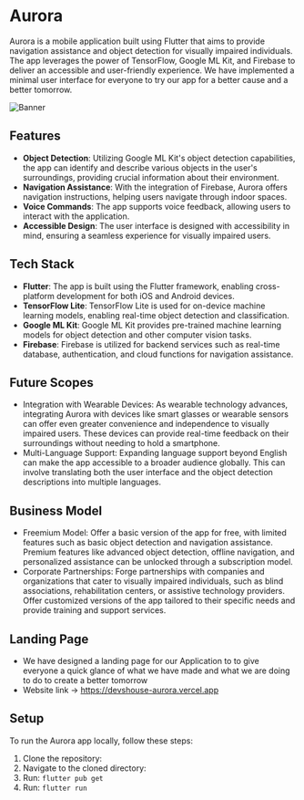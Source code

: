 # Aurora

Aurora is a mobile application built using Flutter that aims to provide navigation assistance and object detection for visually impaired individuals. The app leverages the power of TensorFlow, Google ML Kit, and Firebase to deliver an accessible and user-friendly experience. We have implemented a minimal user interface for everyone to try our app for a better cause and a better tomorrow.

<img src="https://img.freepik.com/free-photo/metaverse-avatar-collage-concept_52683-96429.jpg?w=996&t=st=1710648001~exp=1710648601~hmac=f6ee6a3fe2a4bb9a7f31a829555a6efee5dcecb45d3a488af74d29d824212223" alt="Banner">




## Features

- **Object Detection**: Utilizing Google ML Kit's object detection capabilities, the app can identify and describe various objects in the user's surroundings, providing crucial information about their environment.
- **Navigation Assistance**: With the integration of Firebase, Aurora offers navigation instructions, helping users navigate through indoor spaces.
- **Voice Commands**: The app supports voice feedback, allowing users to interact with the application.
- **Accessible Design**: The user interface is designed with accessibility in mind, ensuring a seamless experience for visually impaired users.

## Tech Stack

- **Flutter**: The app is built using the Flutter framework, enabling cross-platform development for both iOS and Android devices.
- **TensorFlow Lite**: TensorFlow Lite is used for on-device machine learning models, enabling real-time object detection and classification.
- **Google ML Kit**: Google ML Kit provides pre-trained machine learning models for object detection and other computer vision tasks.
- **Firebase**: Firebase is utilized for backend services such as real-time database, authentication, and cloud functions for navigation assistance.

## Future Scopes
- Integration with Wearable Devices: As wearable technology advances, integrating Aurora with devices like smart glasses or wearable sensors can offer even greater convenience and independence to visually impaired users. These devices can provide real-time feedback on their surroundings without needing to hold a smartphone.
- Multi-Language Support: Expanding language support beyond English can make the app accessible to a broader audience globally. This can involve translating both the user interface and the object detection descriptions into multiple languages.

## Business Model
- Freemium Model: Offer a basic version of the app for free, with limited features such as basic object detection and navigation assistance. Premium features like advanced object detection, offline navigation, and personalized assistance can be unlocked through a subscription model.
- Corporate Partnerships: Forge partnerships with companies and organizations that cater to visually impaired individuals, such as blind associations, rehabilitation centers, or assistive technology providers. Offer customized versions of the app tailored to their specific needs and provide training and support services.

## Landing Page
- We have designed a landing page for our Application to to give everyone a quick glance of what we have made and what we are doing to do to create a better tomorrow
- Website link -> https://devshouse-aurora.vercel.app

## Setup

To run the Aurora app locally, follow these steps:

1. Clone the repository:
2. Navigate to the cloned directory:
3. Run: `flutter pub get`
4. Run: `flutter run`
 

